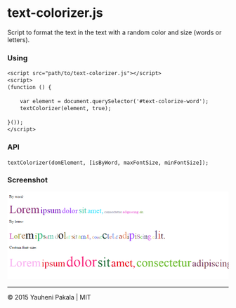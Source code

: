 # text-colorizer.js

Script to format the text in the text with a random color and size (words or letters).

### Using
```
<script src="path/to/text-colorizer.js"></script>
<script>
(function () {
		
    var element = document.querySelector('#text-colorize-word');
    textColorizer(element, true);

}());
</script>
```

### API
```
textColorizer(domElement, [isByWord, maxFontSize, minFontSize]);
```

### Screenshot
![screenshot](./demo/screenshot.png)

---
&copy; 2015 Yauheni Pakala | MIT
